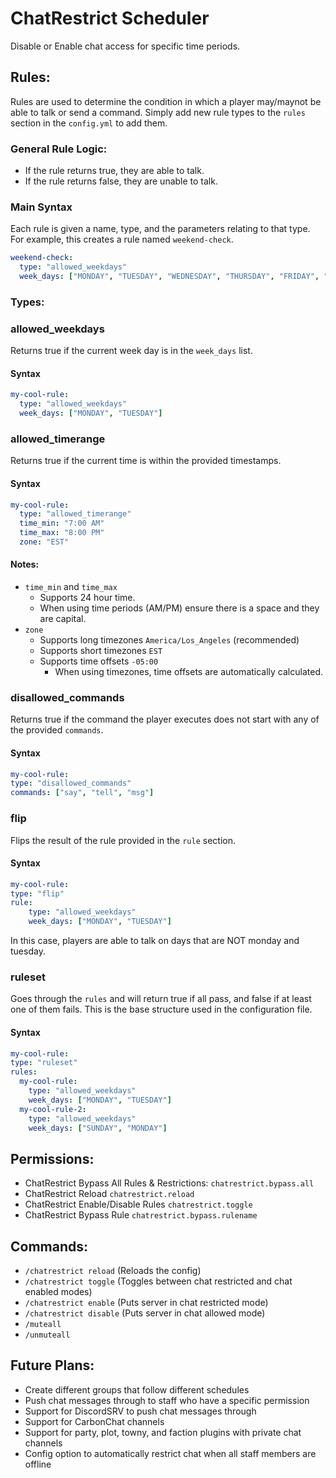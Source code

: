 # ChatRestrict Scheduler
Disable or Enable chat access for specific time periods.

## Rules:
Rules are used to determine the condition in which a player may/maynot be able to talk or send a command.
Simply add new rule types to the ``rules`` section in the ``config.yml`` to add them.

### General Rule Logic:
- If the rule returns true, they are able to talk.
- If the rule returns false, they are unable to talk.

### Main Syntax
Each rule is given a name, type, and the parameters relating to that type.
For example, this creates a rule named ``weekend-check``.
```yaml
weekend-check:
  type: "allowed_weekdays"
  week_days: ["MONDAY", "TUESDAY", "WEDNESDAY", "THURSDAY", "FRIDAY", "SATURDAY", "SUNDAY"]
```

### Types:

### allowed_weekdays
Returns true if the current week day is in the ``week_days`` list.
#### Syntax
```yaml
my-cool-rule:
  type: "allowed_weekdays"
  week_days: ["MONDAY", "TUESDAY"]
```

### allowed_timerange
Returns true if the current time is within the provided timestamps. 

#### Syntax
```yaml
my-cool-rule:
  type: "allowed_timerange"
  time_min: "7:00 AM"
  time_max: "8:00 PM"
  zone: "EST"
```
#### Notes:
- ``time_min`` and ``time_max`` 
  - Supports 24 hour time.
  - When using time periods (AM/PM) ensure there is a space and they are capital.
- ``zone``
  - Supports long timezones ``America/Los_Angeles`` (recommended)
  - Supports short timezones ``EST``
  - Supports time offsets ``-05:00``
    - When using timezones, time offsets are automatically calculated.

### disallowed_commands
Returns true if the command the player executes does not start with any of the provided ``commands``.
#### Syntax
  ```yaml
my-cool-rule:
  type: "disallowed_commands"
  commands: ["say", "tell", "msg"]
```

### flip
Flips the result of the rule provided in the ``rule`` section.
#### Syntax
```yaml
my-cool-rule:
type: "flip"
rule:
    type: "allowed_weekdays"
    week_days: ["MONDAY", "TUESDAY"]
```
In this case, players are able to talk on days that are NOT monday and tuesday.

### ruleset
Goes through the ``rules`` and will return true if all pass, and false if at least one of them fails.
This is the base structure used in the configuration file.
#### Syntax
```yaml
my-cool-rule:
type: "ruleset"
rules:
  my-cool-rule:
    type: "allowed_weekdays"
    week_days: ["MONDAY", "TUESDAY"]
  my-cool-rule-2:
    type: "allowed_weekdays"  
    week_days: ["SUNDAY", "MONDAY"]
```

## Permissions:

- ChatRestrict Bypass All Rules & Restrictions: `chatrestrict.bypass.all`
- ChatRestrict Reload `chatrestrict.reload`
- ChatRestrict Enable/Disable Rules `chatrestrict.toggle`
- ChatRestrict Bypass Rule `chatrestrict.bypass.rulename`

## Commands:

- `/chatrestrict reload` (Reloads the config)
- `/chatrestrict toggle` (Toggles between chat restricted and chat enabled modes)
- `/chatrestrict enable` (Puts server in chat restricted mode)
- `/chatrestrict disable` (Puts server in chat allowed mode)
- `/muteall`
- `/unmuteall` 

## Future Plans:

- Create different groups that follow different schedules
- Push chat messages through to staff who have a specific permission
- Support for DiscordSRV to push chat messages through
- Support for CarbonChat channels
- Support for party, plot, towny, and faction plugins with private chat channels
- Config option to automatically restrict chat when all staff members are offline
